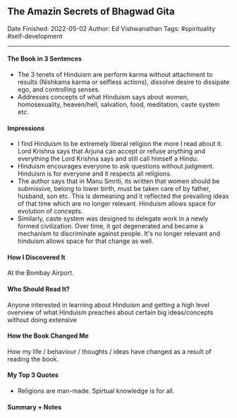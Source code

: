 
## The Amazin Secrets of Bhagwad Gita

Date Finished: 2022-05-02
Author: Ed Vishwanathan
Tags: #spirituality #self-development

---

#### The Book in 3 Sentences
- The 3 tenets of Hinduism are perform karma without attachment to results (Nishkama karma or selfless actions), dissolve desire to dissipate ego, and controlling senses.
- Addresses concepts of what Hinduism says about women, homosexuality, heaven/hell, salvation, food, meditation, caste system etc.
#### Impressions
- I find Hinduism to be extremely liberal religion the more I read about it. Lord Krishna says that Arjuna can accept or refuse anything and everything the Lord Krishna says and still call himself a Hindu. 
- Hinduism encourages everyone to ask questions without judgment. Hinduism is for everyone and it respects all religions.
- The author says that in Manu Smriti, its written that women should be submissive, belong to lower birth, must be taken care of by father, husband, son etc. This is demeaning and it reflected the prevailing ideas of that time which are no longer relevant. Hinduism allows space for evolution of concepts. 
- Similarly, caste system was designed to delegate work in a newly formed civilization. Over time, it got degenerated and became a mechanism to discriminate against people. It's no longer relevant and hinduism allows space for that change as well. 

#### How I Discovered It

At the Bombay Airport.

#### Who Should Read It?

Anyone interested in learning about Hinduism and getting a high level overview of what Hinduism preaches about certain big ideas/concepts without doing extensive 

#### How the Book Changed Me

How my life / behaviour / thoughts / ideas have changed as a result of reading the book.

#### My Top 3 Quotes
- Religions are man-made. Spirtual knowledge is for all.

#### Summary + Notes
